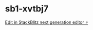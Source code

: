 # sb1-xvtbj7

[Edit in StackBlitz next generation editor ⚡️](https://stackblitz.com/~/github.com/ttony15/sb1-xvtbj7)